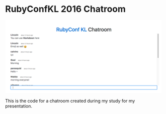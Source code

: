 # RubyConfKL 2016 Chatroom

![screenshot](https://github.com/linc01n/chatroom/raw/master/demo.png)

This is the code for a chatroom created during my study for my presentation.

